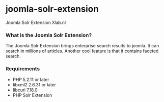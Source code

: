 joomla-solr-extension
=====================

Joomla Solr Extension Xlab.nl

<h3>What is the Joomla Solr Extension?</h3>
<p>The Joomla Solr Extension brings enterprise search results to joomla. It can search in millions of articles. Another cool feature is that it contains faceted search.</p>

<h3>Requirements</h3>
<ul>
  <li>PHP 5.2.11 or later</li>
  <li>libxml2 2.6.31 or later</li>
  <li>libcurl 7.18.0</li>
  <li>PHP Solr Extension</li>
</ul>